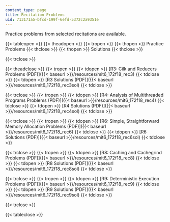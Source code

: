 ```yaml
---
content_type: page
title: Recitation Problems
uid: 713171a5-bfcd-199f-6efd-5372c2a9351e
---
```


Practice problems from selected recitations are available.

{{< tableopen >}}
{{< theadopen >}}
{{< tropen >}}
{{< thopen >}}
Practice Problems
{{< thclose >}}
{{< thopen >}}
Solutions
{{< thclose >}}

{{< trclose >}}

{{< theadclose >}}
{{< tropen >}}
{{< tdopen >}}
[R3: Cilk and Reducers Problems (PDF)]({{< baseurl >}}/resources/mit6_172f18_rec3)
{{< tdclose >}}
{{< tdopen >}}
[R3 Solutions (PDF)]({{< baseurl >}}/resources/mit6_172f18_rec3sol)
{{< tdclose >}}

{{< trclose >}}
{{< tropen >}}
{{< tdopen >}}
[R4: Analysis of Multithreaded Programs Problems (PDF)]({{< baseurl >}}/resources/mit6_172f18_rec4)
{{< tdclose >}}
{{< tdopen >}}
[R4 Solutions (PDF)]({{< baseurl >}}/resources/mit6_172f18_rec4sol)
{{< tdclose >}}

{{< trclose >}}
{{< tropen >}}
{{< tdopen >}}
[R6: Simple, Straightforward Memory Allocation Problems (PDF)]({{< baseurl >}}/resources/mit6_172f18_rec6)
{{< tdclose >}}
{{< tdopen >}}
[R6 Solutions (PDF)]({{< baseurl >}}/resources/mit6_172f18_rec6sol)
{{< tdclose >}}

{{< trclose >}}
{{< tropen >}}
{{< tdopen >}}
[R8: Caching and Cachegrind Problems (PDF)]({{< baseurl >}}/resources/mit6_172f18_rec8)
{{< tdclose >}}
{{< tdopen >}}
[R8 Solutions (PDF)]({{< baseurl >}}/resources/mit6_172f18_rec8sol)
{{< tdclose >}}

{{< trclose >}}
{{< tropen >}}
{{< tdopen >}}
[R9: Deterministic Execution Problems (PDF)]({{< baseurl >}}/resources/mit6_172f18_rec9)
{{< tdclose >}}
{{< tdopen >}}
[R9 Solutions (PDF)]({{< baseurl >}}/resources/mit6_172f18_rec9sol)
{{< tdclose >}}

{{< trclose >}}

{{< tableclose >}}